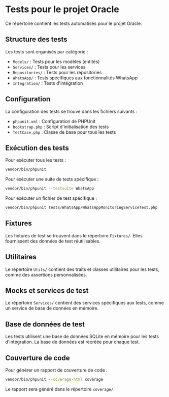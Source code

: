 # Tests pour le projet Oracle

Ce répertoire contient les tests automatisés pour le projet Oracle.

## Structure des tests

Les tests sont organisés par catégorie :

- `Models/` : Tests pour les modèles (entités)
- `Services/` : Tests pour les services
- `Repositories/` : Tests pour les repositories
- `WhatsApp/` : Tests spécifiques aux fonctionnalités WhatsApp
- `Integration/` : Tests d'intégration

## Configuration

La configuration des tests se trouve dans les fichiers suivants :

- `phpunit.xml` : Configuration de PHPUnit
- `bootstrap.php` : Script d'initialisation des tests
- `TestCase.php` : Classe de base pour tous les tests

## Exécution des tests

Pour exécuter tous les tests :

```bash
vendor/bin/phpunit
```

Pour exécuter une suite de tests spécifique :

```bash
vendor/bin/phpunit --testsuite WhatsApp
```

Pour exécuter un fichier de test spécifique :

```bash
vendor/bin/phpunit tests/WhatsApp/WhatsAppMonitoringServiceTest.php
```

## Fixtures

Les fixtures de test se trouvent dans le répertoire `Fixtures/`. Elles fournissent des données de test réutilisables.

## Utilitaires

Le répertoire `Utils/` contient des traits et classes utilitaires pour les tests, comme des assertions personnalisées.

## Mocks et services de test

Le répertoire `Services/` contient des services spécifiques aux tests, comme un service de base de données en mémoire.

## Base de données de test

Les tests utilisent une base de données SQLite en mémoire pour les tests d'intégration. La base de données est recréée pour chaque test.

## Couverture de code

Pour générer un rapport de couverture de code :

```bash
vendor/bin/phpunit --coverage-html coverage
```

Le rapport sera généré dans le répertoire `coverage/`.